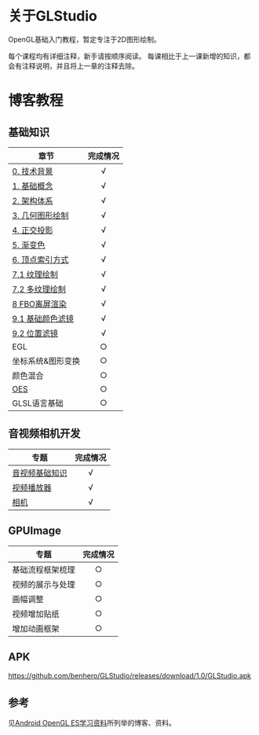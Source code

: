 # 关于GLStudio
OpenGL基础入门教程，暂定专注于2D图形绘制。

每个课程均有详细注释，新手请按顺序阅读。
每课相比于上一课新增的知识，都会有注释说明，并且将上一章的注释去除。

# 博客教程
## 基础知识
章节 | 完成情况
---| :---:
[0. 技术背景](https://www.jianshu.com/p/8dd045253ef7) |  √
[1. 基础概念](https://www.jianshu.com/p/a818684333f2)|   √
[2. 架构体系](https://www.jianshu.com/p/a772bfc2276b) |  √
[3. 几何图形绘制](https://www.jianshu.com/p/eb11a8346cf6)| √
[4. 正交投影](https://www.jianshu.com/p/51a405bc52ed)| √
[5. 渐变色](https://www.jianshu.com/p/6220228b822b)| √
[6. 顶点索引方式](https://www.jianshu.com/p/92c12166a935)| √
[7.1 纹理绘制](https://www.jianshu.com/p/3659f4649f98)| √
[7.2 多纹理绘制](https://www.jianshu.com/p/94f42d0a1939)| √
[8 FBO离屏渲染](https://www.jianshu.com/p/487916d9c9cf)| √
[9.1 基础颜色滤镜](https://www.jianshu.com/p/dde06aefc480) |  √
[9.2 位置滤镜](https://www.jianshu.com/p/87ccc9bfa362)  | √
EGL |  ○
坐标系统&图形变换| ○
颜色混合| ○
[OES](https://www.jianshu.com/p/e98809bc326e)| ○
GLSL语言基础 |  ○

## 音视频相机开发
专题 | 完成情况
---|:---:|
[音视频基础知识](https://www.jianshu.com/p/11155c7e8b09)|√|
[视频播放器](https://www.jianshu.com/p/e98809bc326e)|√|
[相机](https://www.jianshu.com/p/01327c378eb2)|√|


## GPUImage
专题 | 完成情况
---|:---:
基础流程框架梳理|○
视频的展示与处理|○
画幅调整|○
视频增加贴纸|○
增加动画框架|○

## APK
https://github.com/benhero/GLStudio/releases/download/1.0/GLStudio.apk

## 参考
见[Android OpenGL ES学习资料](https://www.jianshu.com/p/4ff46176ccc0)所列举的博客、资料。
